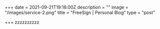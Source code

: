 +++
date = 2021-09-21T19:18:00Z
description = ""
image = "/images/service-2.png"
title = "FreeSign | Personal Blog"
type = "post"

+++
zzzzzzzzzz